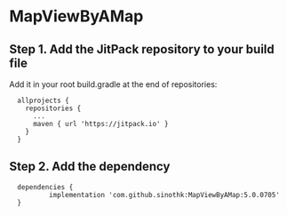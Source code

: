 # MapViewByAMap

## Step 1. Add the JitPack repository to your build file

  Add it in your root build.gradle at the end of repositories:

      allprojects {
        repositories {
          ...
          maven { url 'https://jitpack.io' }
        }
      }
## Step 2. Add the dependency

      dependencies {
              implementation 'com.github.sinothk:MapViewByAMap:5.0.0705'
      }

